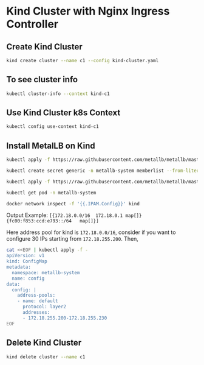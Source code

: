 # Kind Cluster with Nginx Ingress Controller

## Create Kind Cluster

```bash
kind create cluster --name c1 --config kind-cluster.yaml 
```

## To see cluster info

```bash
kubectl cluster-info --context kind-c1
```

## Use Kind Cluster k8s Context

```bash
kubectl config use-context kind-c1
```

## Install MetalLB on Kind

```bash
kubectl apply -f https://raw.githubusercontent.com/metallb/metallb/master/manifests/namespace.yaml
```

```bash
kubectl create secret generic -n metallb-system memberlist --from-literal=secretkey="$(openssl rand -base64 128)"
```

```bash
kubectl apply -f https://raw.githubusercontent.com/metallb/metallb/master/manifests/metallb.yaml
```

```bash
kubectl get pod -n metallb-system
```

```bash
docker network inspect -f '{{.IPAM.Config}}' kind
```

Output Example: `[{172.18.0.0/16  172.18.0.1 map[]} {fc00:f853:ccd:e793::/64   map[]}]`

Here address pool for kind is `172.18.0.0/16`, consider if you want to configure 30 IPs starting from `172.18.255.200`. Then,

```bash
cat <<EOF | kubectl apply -f -
apiVersion: v1
kind: ConfigMap
metadata:
  namespace: metallb-system
  name: config
data:
  config: |
    address-pools:
    - name: default
      protocol: layer2
      addresses:
      - 172.18.255.200-172.18.255.230
EOF
```

## Delete Kind Cluster

```bash
kind delete cluster --name c1
```